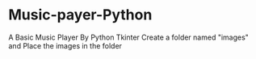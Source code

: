 # Music-payer-Python
A Basic Music Player By Python Tkinter
Create a folder named "images" and Place the images in the folder

